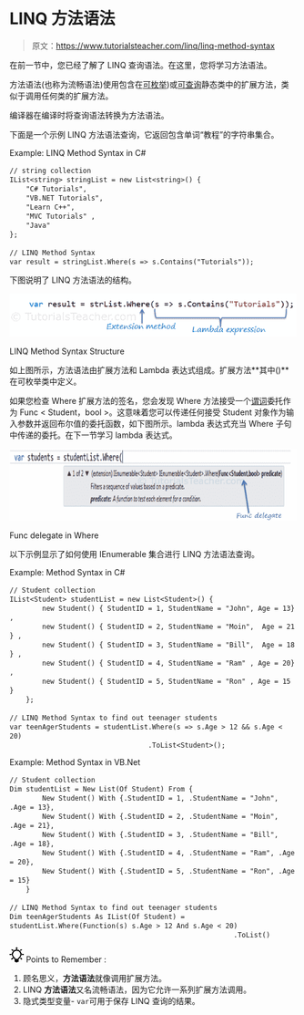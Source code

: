 # LINQ 方法语法

> 原文：<https://www.tutorialsteacher.com/linq/linq-method-syntax>

在前一节中，您已经了解了 LINQ 查询语法。在这里，您将学习方法语法。

方法语法(也称为流畅语法)使用包含在[可枚举](https://msdn.microsoft.com/en-us/library/system.linq.enumerable(v=vs.110).aspx))或[可查询](https://msdn.microsoft.com/en-us/library/system.linq.queryable(v=vs.110).aspx)静态类中的扩展方法，类似于调用任何类的扩展方法。

编译器在编译时将查询语法转换为方法语法。

下面是一个示例 LINQ 方法语法查询，它返回包含单词“教程”的字符串集合。

Example: LINQ Method Syntax in C#

```
// string collection
IList<string> stringList = new List<string>() { 
    "C# Tutorials",
    "VB.NET Tutorials",
    "Learn C++",
    "MVC Tutorials" ,
    "Java" 
};

// LINQ Method Syntax
var result = stringList.Where(s => s.Contains("Tutorials"));
```

下图说明了 LINQ 方法语法的结构。

[![](img/7d69301620850017d9acaf34eec6db95.png)](../../Content/images/linq/linq-method-syntax.png)

LINQ Method Syntax Structure



如上图所示，方法语法由扩展方法和 Lambda 表达式组成。扩展方法**其中()**在可枚举类中定义。

如果您检查 Where 扩展方法的签名，您会发现 Where 方法接受一个[谓词](/csharp/csharp-predicate "predicate in C#")委托作为 Func < Student，bool >。这意味着您可以传递任何接受 Student 对象作为输入参数并返回布尔值的委托函数，如下图所示。lambda 表达式充当 Where 子句中传递的委托。在下一节学习 lambda 表达式。

[![](img/61eca93849154b21962643d9fe795564.png)](../../Content/images/linq/linq-where-extension-method.png)

Func delegate in Where



以下示例显示了如何使用 IEnumerable <t>集合进行 LINQ 方法语法查询。</t>

Example: Method Syntax in C#

```
// Student collection
IList<Student> studentList = new List<Student>() { 
        new Student() { StudentID = 1, StudentName = "John", Age = 13} ,
        new Student() { StudentID = 2, StudentName = "Moin",  Age = 21 } ,
        new Student() { StudentID = 3, StudentName = "Bill",  Age = 18 } ,
        new Student() { StudentID = 4, StudentName = "Ram" , Age = 20} ,
        new Student() { StudentID = 5, StudentName = "Ron" , Age = 15 } 
    };

// LINQ Method Syntax to find out teenager students
var teenAgerStudents = studentList.Where(s => s.Age > 12 && s.Age < 20)
                                  .ToList<Student>();
```

Example: Method Syntax in VB.Net

```
// Student collection
Dim studentList = New List(Of Student) From {
        New Student() With {.StudentID = 1, .StudentName = "John", .Age = 13},
        New Student() With {.StudentID = 2, .StudentName = "Moin", .Age = 21},
        New Student() With {.StudentID = 3, .StudentName = "Bill", .Age = 18},
        New Student() With {.StudentID = 4, .StudentName = "Ram", .Age = 20},
        New Student() With {.StudentID = 5, .StudentName = "Ron", .Age = 15}
    }

// LINQ Method Syntax to find out teenager students
Dim teenAgerStudents As IList(Of Student) = studentList.Where(Function(s) s.Age > 12 And s.Age < 20)
                                                       .ToList()
```

![](img/85db52f5404f0c468e1b194aa487d6a1.png)  Points to Remember :

1.  顾名思义，**方法语法**就像调用扩展方法。
2.  LINQ **方法语法**又名流畅语法，因为它允许一系列扩展方法调用。
3.  隐式类型变量- `var`可用于保存 LINQ 查询的结果。